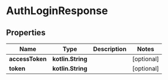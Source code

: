 
# AuthLoginResponse

## Properties
| Name | Type | Description | Notes |
| ------------ | ------------- | ------------- | ------------- |
| **accessToken** | **kotlin.String** |  |  [optional] |
| **token** | **kotlin.String** |  |  [optional] |



